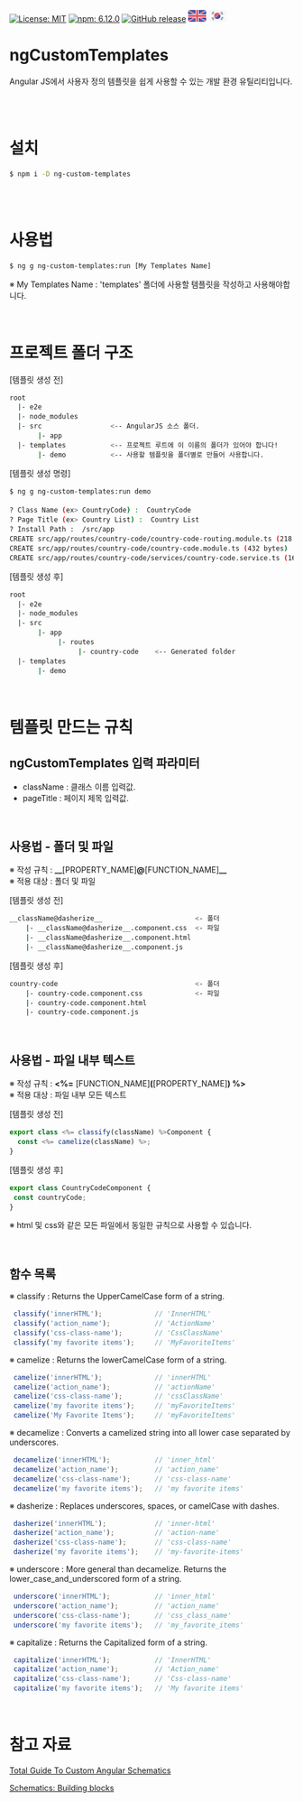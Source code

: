 [![License: MIT](https://img.shields.io/badge/License-MIT-yellow.svg)](https://opensource.org/licenses/MIT)
[![npm: 6.12.0](https://img.shields.io/badge/npm-6.12.0-green.svg)](https://www.npmjs.com/~shockutility)
[![GitHub release](https://img.shields.io/github/release/ShockUtility/ngCustomTemplates.svg)](https://github.com/ShockUtility/ngCustomTemplates)
[![English](https://github.com/ShockUtility/ngCustomTemplates/blob/master/res/en.png?raw=true)](https://github.com/ShockUtility/ngCustomTemplates)
[![Korea](https://github.com/ShockUtility/ngCustomTemplates/blob/master/res/kr.png?raw=true)](https://github.com/ShockUtility/ngCustomTemplates/blob/master/README_kr.md)


# ngCustomTemplates

Angular JS에서 사용자 정의 템플릿을 쉽게 사용할 수 있는 개발 환경 유틸리티입니다.

<br><br>

# 설치

```bash
$ npm i -D ng-custom-templates
```

<br><br>

# 사용법

```bash
$ ng g ng-custom-templates:run [My Templates Name]
```

※ My Templates Name : 'templates' 폴더에 사용할 템플릿을 작성하고 사용해야합니다.

<br>

# 프로젝트 폴더 구조

[템플릿 생성 전]
```bash
root
  |- e2e
  |- node_modules
  |- src                 <-- AngularJS 소스 폴더.
       |- app
  |- templates           <-- 프로젝트 루트에 이 이름의 폴더가 있어야 합니다!
       |- demo           <-- 사용할 템플릿을 폴더별로 만들어 사용합니다.
```

[템플릿 생성 명령]
```bash
$ ng g ng-custom-templates:run demo

? Class Name (ex> CountryCode) :  CountryCode
? Page Title (ex> Country List) :  Country List
? Install Path :  /src/app
CREATE src/app/routes/country-code/country-code-routing.module.ts (218 bytes)
CREATE src/app/routes/country-code/country-code.module.ts (432 bytes)
CREATE src/app/routes/country-code/services/country-code.service.ts (161 bytes)
```

[템플릿 생성 후]
```bash
root
  |- e2e
  |- node_modules
  |- src
       |- app
            |- routes
                 |- country-code	<-- Generated folder
  |- templates
       |- demo
```

<br>

# 템플릿 만드는 규칙

## ngCustomTemplates 입력 파라미터

* className : 클래스 이름 입력값.
* pageTitle : 페이지 제목 입력값.

<br>

## 사용법 - 폴더 및 파일

※ 작성 규칙 : <b>&#95;&#95;</b>&#91;PROPERTY_NAME&#93;<b>@</b>&#91;FUNCTION_NAME&#93;<b>&#95;&#95;</b><br>
※ 적용 대상 : 폴더 및 파일<br>

[템플릿 생성 전]
```bash
__className@dasherize__                       <- 폴더
    |- __className@dasherize__.component.css  <- 파일
    |- __className@dasherize__.component.html
    |- __className@dasherize__.component.js
```
[템플릿 생성 후]
```bash
country-code                                  <- 폴더
    |- country-code.component.css             <- 파일
    |- country-code.component.html
    |- country-code.component.js
```

<br>

## 사용법 - 파일 내부 텍스트

※ 작성 규칙 : <b><%=</b> &#91;FUNCTION_NAME&#93;<b>(</b>&#91;PROPERTY_NAME&#93;<b>) %></b><br>
※ 적용 대상 : 파일 내부 모든 텍스트<br>

[템플릿 생성 전]
```javascript
export class <%= classify(className) %>Component {
  const <%= camelize(className) %>;
}
```
[템플릿 생성 후]
 ```javascript
export class CountryCodeComponent {
  const countryCode;
}
```

※ html 및 css와 같은 모든 파일에서 동일한 규칙으로 사용할 수 있습니다.

<br>

## 함수 목록

※ classify : Returns the UpperCamelCase form of a string.
```javascript
 classify('innerHTML');             // 'InnerHTML'
 classify('action_name');           // 'ActionName'
 classify('css-class-name');        // 'CssClassName'
 classify('my favorite items');     // 'MyFavoriteItems'
```

※ camelize : Returns the lowerCamelCase form of a string.
```javascript
 camelize('innerHTML');             // 'innerHTML'
 camelize('action_name');           // 'actionName'
 camelize('css-class-name');        // 'cssClassName'
 camelize('my favorite items');     // 'myFavoriteItems'
 camelize('My Favorite Items');     // 'myFavoriteItems'
```

※ decamelize : Converts a camelized string into all lower case separated by underscores.
```javascript
 decamelize('innerHTML');           // 'inner_html'
 decamelize('action_name');         // 'action_name'
 decamelize('css-class-name');      // 'css-class-name'
 decamelize('my favorite items');   // 'my favorite items'
```

※ dasherize : Replaces underscores, spaces, or camelCase with dashes.
```javascript
 dasherize('innerHTML');            // 'inner-html'
 dasherize('action_name');          // 'action-name'
 dasherize('css-class-name');       // 'css-class-name'
 dasherize('my favorite items');    // 'my-favorite-items'
```

※ underscore : More general than decamelize. Returns the lower\_case\_and\_underscored form of a string.
```javascript
 underscore('innerHTML');           // 'inner_html'
 underscore('action_name');         // 'action_name'
 underscore('css-class-name');      // 'css_class_name'
 underscore('my favorite items');   // 'my_favorite_items'
```

※ capitalize : Returns the Capitalized form of a string.
```javascript
 capitalize('innerHTML');           // 'InnerHTML'
 capitalize('action_name');         // 'Action_name'
 capitalize('css-class-name');      // 'Css-class-name'
 capitalize('my favorite items');   // 'My favorite items'
```

<br>

# 참고 자료

[Total Guide To Custom Angular Schematics](https://medium.com/@tomastrajan/total-guide-to-custom-angular-schematics-5c50cf90cdb4)

[Schematics: Building blocks](https://dev.to/thisdotmedia/schematics-building-blocks-2mg3)


